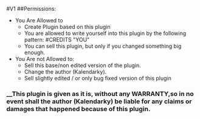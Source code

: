 #V1
##Permissions:
* You Are Allowed to
  * Create Plugin based on this plugin
  * You are allowed to write yourself into this plugin by the following pattern: #CREDITS "YOU"
  * You can sell this plugin, but only if you changed something big enough.
* You Are not Allowed to:
  * Sell this base/non edited version of the plugin.
  * Change the author (Kalendarky).
  * Sell slightly edited / or only bug fixed version of this plugin
  
### __This plugin is given as it is, without any WARRANTY,so in no event shall the author (Kalendarky) be liable for any claims or damages that happened because of this plugin.
